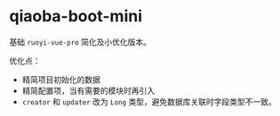 # qiaoba-boot-mini
基础 `ruoyi-vue-pro` 简化及小优化版本。

优化点：
- 精简项目初始化的数据
- 精简配置项，当有需要的模块时再引入
- `creator` 和 `updater` 改为 `Long` 类型，避免数据库关联时字段类型不一致。